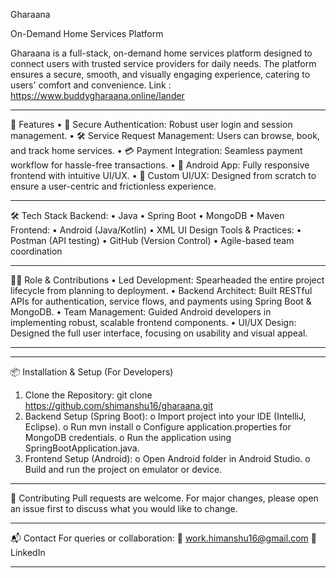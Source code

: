 Gharaana

On-Demand Home Services Platform

Gharaana is a full-stack, on-demand home services platform designed to connect users with trusted service providers for daily needs. The platform ensures a secure, smooth, and visually engaging experience, catering to users' comfort and convenience. Link : https://www.buddygharaana.online/lander
________________________________________

🚀 Features
•	🔐 Secure Authentication: Robust user login and session management.
•	🛠️ Service Request Management: Users can browse, book, and track home services.
•	💳 Payment Integration: Seamless payment workflow for hassle-free transactions.
•	📱 Android App: Fully responsive frontend with intuitive UI/UX.
•	🎨 Custom UI/UX: Designed from scratch to ensure a user-centric and frictionless experience.
________________________________________

🛠️ Tech Stack
Backend:
•	Java
•	Spring Boot
•	MongoDB
•	Maven
Frontend:
•	Android (Java/Kotlin)
•	XML UI Design
Tools & Practices:
•	Postman (API testing)
•	GitHub (Version Control)
•	Agile-based team coordination
________________________________________

👨‍💻 Role & Contributions
•	Led Development: Spearheaded the entire project lifecycle from planning to deployment.
•	Backend Architect: Built RESTful APIs for authentication, service flows, and payments using Spring Boot & MongoDB.
•	Team Management: Guided Android developers in implementing robust, scalable frontend components.
•	UI/UX Design: Designed the full user interface, focusing on usability and visual appeal.
________________________________________
________________________________________

📦 Installation & Setup (For Developers)
1.	Clone the Repository:
git clone https://github.com/shimanshu16/gharaana.git
2.	Backend Setup (Spring Boot):
o	Import project into your IDE (IntelliJ, Eclipse).
o	Run mvn install
o	Configure application.properties for MongoDB credentials.
o	Run the application using SpringBootApplication.java.
3.	Frontend Setup (Android):
o	Open Android folder in Android Studio.
o	Build and run the project on emulator or device.
________________________________________

🤝 Contributing
Pull requests are welcome. For major changes, please open an issue first to discuss what you would like to change.
________________________________________

📬 Contact
For queries or collaboration:
📧 work.himanshu16@gmail.com
🔗 LinkedIn
________________________________________

